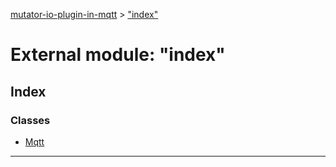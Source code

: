 [mutator-io-plugin-in-mqtt](../README.md) > ["index"](../modules/_index_.md)



# External module: "index"

## Index

### Classes

* [Mqtt](../classes/_index_.mqtt.md)



---

